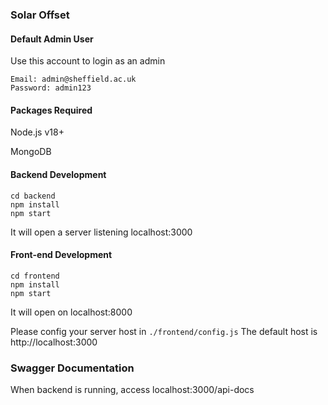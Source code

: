 ### Solar Offset

#### Default Admin User

Use this account to login as an admin

```
Email: admin@sheffield.ac.uk
Password: admin123
```

#### Packages Required

Node.js v18+

MongoDB

#### Backend Development

```
cd backend
npm install
npm start
```

It will open a server listening localhost:3000

#### Front-end Development

```
cd frontend
npm install
npm start
```

It will open on localhost:8000

Please config your server host in `./frontend/config.js`
The default host is http://localhost:3000

### Swagger Documentation

When backend is running, access localhost:3000/api-docs
